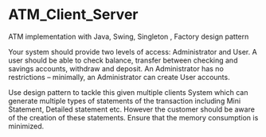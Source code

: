 # ATM_Client_Server
ATM implementation with Java, Swing, Singleton , Factory design pattern


Your system should provide two levels of access: Administrator and User. A user should be able to check balance, transfer between checking and savings accounts, withdraw and deposit. An Administrator has no restrictions – minimally, an Administrator can create User accounts.

Use design pattern to tackle this given multiple  clients
System which can generate multiple types of statements of the transaction including Mini Statement, Detailed statement etc. However the customer should be aware of the creation of these statements. Ensure that the memory consumption is minimized.
